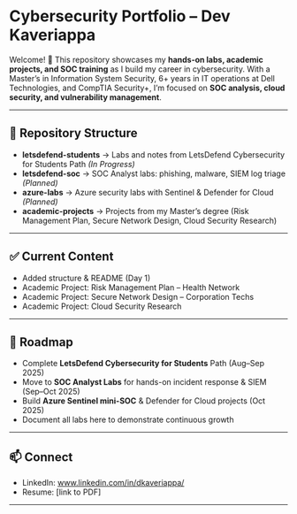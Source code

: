 # Cybersecurity Portfolio – Dev Kaveriappa

Welcome! 👋 This repository showcases my **hands-on labs, academic projects, and SOC training** as I build my career in cybersecurity. With a Master’s in Information System Security, 6+ years in IT operations at Dell Technologies, and CompTIA Security+, I’m focused on **SOC analysis, cloud security, and vulnerability management**.

---

## 📂 Repository Structure
- **letsdefend-students** → Labs and notes from LetsDefend Cybersecurity for Students Path *(In Progress)*  
- **letsdefend-soc** → SOC Analyst labs: phishing, malware, SIEM log triage *(Planned)*  
- **azure-labs** → Azure security labs with Sentinel & Defender for Cloud *(Planned)*  
- **academic-projects** → Projects from my Master’s degree (Risk Management Plan, Secure Network Design, Cloud Security Research)

---

## ✅ Current Content
- Added structure & README (Day 1)  
- Academic Project: Risk Management Plan – Health Network  
- Academic Project: Secure Network Design – Corporation Techs  
- Academic Project: Cloud Security Research  

---

## 🚀 Roadmap
- Complete **LetsDefend Cybersecurity for Students** Path (Aug–Sep 2025)  
- Move to **SOC Analyst Labs** for hands-on incident response & SIEM (Sep–Oct 2025)  
- Build **Azure Sentinel mini-SOC** & Defender for Cloud projects (Oct 2025)  
- Document all labs here to demonstrate continuous growth  

---

## 📫 Connect
- LinkedIn: www.linkedin.com/in/dkaveriappa/ 
- Resume: [link to PDF]

---
